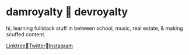 <p align=center><h1>damroyalty 🥀 devroyalty</h1><p>  
hi, learning fullstack stuff in between school, music, real estate, & making scuffed content.  
  
[Linktree](https://linktr.ee/damroyalty/)🔘[Twitter](https://twitter.com/damroyalty)🔘[Instagram](https://www.instagram.com/damroylty)

<!--
**damroyalty/damroyalty** is a ✨ _special_ ✨ repository because its `README.md` (this file) appears on your GitHub profile.

Here are some ideas to get you started:
- 🔭 I’m currently working on ...
- 🌱 I’m currently learning ...
- 👯 I’m looking to collaborate on ...
- 🤔 I’m looking for help with ...
- 💬 Ask me about ...
- 📫 How to reach me: ...
- 😄 Pronouns: ...
- ⚡ Fun fact: ...
-->
